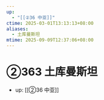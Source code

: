 ```yaml
---
up:
  - "[[②36 中亚]]"
ctime: 2025-03-01T13:13:13+08:00
aliases:
  - 土库曼斯坦
mtime: 2025-09-09T12:37:06+08:00
---
```


# ②363 土库曼斯坦

- up: [[②36 中亚]]
